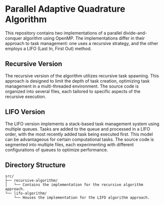 # Parallel Adaptive Quadrature Algorithm

This repository contains two implementations of a parallel divide-and-conquer algorithm using OpenMP. The implementations differ in their approach to task management: one uses a recursive strategy, and the other employs a LIFO (Last In, First Out) method.

## Recursive Version

The recursive version of the algorithm utilizes recursive task spawning. This approach is designed to limit the depth of task creation, optimizing task management in a multi-threaded environment. The source code is organized into several files, each tailored to specific aspects of the recursive execution.

## LIFO Version

The LIFO version implements a stack-based task management system using multiple queues. Tasks are added to the queue and processed in a LIFO order, with the most recently added task being executed first. This model can be advantageous for certain computational tasks. The source code is segmented into multiple files, each experimenting with different configurations of queues to optimize performance.

## Directory Structure

```plaintext
src/
├── recursive-algorithm/
│   └── Contains the implementation for the recursive algorithm approach.
└── lifo-algorithm/
    └── Houses the implementation for the LIFO algorithm approach.
